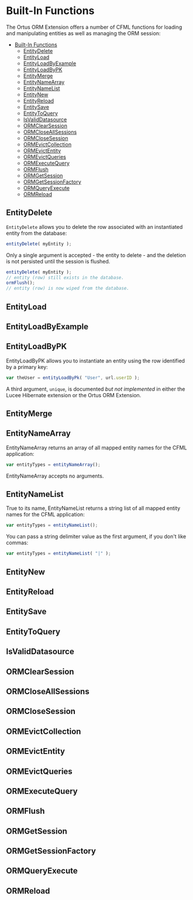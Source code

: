 # Built-In Functions

The Ortus ORM Extension offers a number of CFML functions for loading and manipulating entities as well as managing the ORM session:

* [Built-In Functions](#built-in-functions)
  * [EntityDelete](#entitydelete)
  * [EntityLoad](#entityload)
  * [EntityLoadByExample](#entityloadbyexample)
  * [EntityLoadByPK](#entityloadbypk)
  * [EntityMerge](#entitymerge)
  * [EntityNameArray](#entitynamearray)
  * [EntityNameList](#entitynamelist)
  * [EntityNew](#entitynew)
  * [EntityReload](#entityreload)
  * [EntitySave](#entitysave)
  * [EntityToQuery](#entitytoquery)
  * [IsValidDatasource](#isvaliddatasource)
  * [ORMClearSession](#ormclearsession)
  * [ORMCloseAllSessions](#ormcloseallsessions)
  * [ORMCloseSession](#ormclosesession)
  * [ORMEvictCollection](#ormevictcollection)
  * [ORMEvictEntity](#ormevictentity)
  * [ORMEvictQueries](#ormevictqueries)
  * [ORMExecuteQuery](#ormexecutequery)
  * [ORMFlush](#ormflush)
  * [ORMGetSession](#ormgetsession)
  * [ORMGetSessionFactory](#ormgetsessionfactory)
  * [ORMQueryExecute](#ormqueryexecute)
  * [ORMReload](#ormreload)

## EntityDelete

`EntityDelete` allows you to delete the row associated with an instantiated entity from the database:

```js
entityDelete( myEntity );
```

Only a single argument is accepted - the entity to delete - and the deletion is not persisted until the session is flushed.

```js
entityDelete( myEntity );
// entity (row) still exists in the database.
ormFlush();
// entity (row) is now wiped from the database.
```

## EntityLoad

## EntityLoadByExample

## EntityLoadByPK

EntityLoadByPK allows you to instantiate an entity using the row identified by a primary key:

```js
var theUser = entityLoadByPk( "User", url.userID );
```

A third argument, `unique`, is documented *but not implemented* in either the Lucee Hibernate extension or the Ortus ORM Extension.

## EntityMerge

## EntityNameArray

EntityNameArray returns an array of all mapped entity names for the CFML application:

```js
var entityTypes = entityNameArray();
```

EntityNameArray accepts no arguments.

## EntityNameList

True to its name, EntityNameList returns a string list of all mapped entity names for the CFML application:

```js
var entityTypes = entityNameList();
```

You can pass a string delimiter value as the first argument, if you don't like commas:

```js
var entityTypes = entityNameList( "|" );
```

## EntityNew

## EntityReload

## EntitySave

## EntityToQuery

## IsValidDatasource

## ORMClearSession

## ORMCloseAllSessions

## ORMCloseSession

## ORMEvictCollection

## ORMEvictEntity

## ORMEvictQueries

## ORMExecuteQuery

## ORMFlush

## ORMGetSession

## ORMGetSessionFactory

## ORMQueryExecute

## ORMReload
